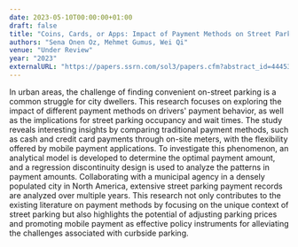 ```yaml
---
date: 2023-05-10T00:00:00+01:00
draft: false
title: "Coins, Cards, or Apps: Impact of Payment Methods on Street Parking Occupancy and Wait Times"
authors: "Sena Onen Oz, Mehmet Gumus, Wei Qi"
venue: "Under Review"
year: "2023"
externalURL: "https://papers.ssrn.com/sol3/papers.cfm?abstract_id=4445305"
---
```


In urban areas, the challenge of finding convenient on-street parking is a common struggle for city dwellers. This research focuses on exploring the impact of different payment methods on drivers' payment behavior, as well as the implications for street parking occupancy and wait times. The study reveals interesting insights by comparing traditional payment methods, such as cash and credit card payments through on-site meters, with the flexibility offered by mobile payment applications. To investigate this phenomenon, an analytical model is developed to determine the optimal payment amount, and a regression discontinuity design is used to analyze the patterns in payment amounts. Collaborating with a municipal agency in a densely populated city in North America, extensive street parking payment records are analyzed over multiple years. This research not only contributes to the existing literature on payment methods by focusing on the unique context of street parking but also highlights the potential of adjusting parking prices and promoting mobile payment as effective policy instruments for alleviating the challenges associated with curbside parking.
